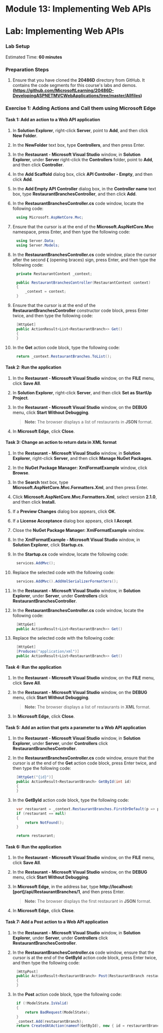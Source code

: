 # Module 13: Implementing Web APIs

# Lab: Implementing Web APIs

### Lab Setup

Estimated Time: **60 minutes**

### Preparation Steps

1. Ensure that you have cloned the **20486D** directory from GitHub. It contains the code segments for this course's labs and demos. 
**(https://github.com/MicrosoftLearning/20486D-DevelopingASPNETMVCWebApplications/tree/master/Allfiles)**

### Exercise 1: Adding Actions and Call them using Microsoft Edge

#### Task 1: Add an action to a Web API application

1. In **Solution Explorer**, right-click **Server**, point to **Add**, and then click **New Folder**.

2. In the **NewFolder** text box, type **Controllers**, and then press Enter.

3. In the **Restaurant - Microsoft Visual Studio** window, in **Solution Explorer**, under **Server** right-click the **Controllers** folder, point to **Add**, and then click **Controller**.

4. In the **Add Scaffold** dialog box, click **API Controller - Empty**, and then click **Add**.

5. In the **Add Empty API Controller** dialog box, in the **Controller name** text box, type **RestaurantBranchesController**, and then click **Add**.

6. In the **RestaurantBranchesController.cs** code window, locate the following code:
  ```cs
       using Microsoft.AspNetCore.Mvc;
```
7. Ensure that the cursor is at the end of the **Microsoft.AspNetCore.Mvc** namespace, press Enter, and then type the following code:
  ```cs
       using Server.Data;
       using Server.Models;
```

8. In the **RestaurantBranchesController.cs** code window, place the cursor after the second **{** (opening braces) sign, press Enter, and then type the following code:
  ```cs
       private RestaurantContext _context;

       public RestaurantBranchesController(RestaurantContext context)
       {
           _context = context;
       }
```
9. Ensure that the cursor is at the end of the **RestaurantBranchesController** constructor code block, press Enter twice, and then type the following code:
  ```cs
       [HttpGet]
       public ActionResult<List<RestaurantBranch>> Get()
       {
       }
```
10. In the **Get** action code block, type the following code:
  ```cs
       return _context.RestaurantBranches.ToList();
```

#### Task 2: Run the application

1. In the **Restaurant - Microsoft Visual Studio** window, on the **FILE** menu, click **Save All**.

2. In **Solution Explorer**, right-click **Server**, and then click **Set as StartUp Project**. 

3. In the **Restaurant - Microsoft Visual Studio** window, on the **DEBUG** menu, click **Start Without Debugging**.

    >**Note:** The browser displays a list of restaurants in **JSON** format.

4. In **Microsoft Edge**, click **Close**.

#### Task 3: Change an action to return data in XML format

1. In the **Restaurant - Microsoft Visual Studio** window, in **Solution Explorer**, right-click **Server**, and then click **Manage NuGet Packages**.

2. In the **NuGet Package Manager: XmlFormatExample** window, click **Browse**.

3. In the **Search** text box, type **Microsoft.AspNetCore.Mvc.Formatters.Xml**, and then press Enter.

4. Click **Microsoft.AspNetCore.Mvc.Formatters.Xml**, select version **2.1.0**, and then click **Install.**

5. If a **Preview Changes** dialog box appears, click **OK**.

6. If a **License Acceptance** dialog box appears, click **I Accept**.

7. Close the **NuGet Package Manager: XmlFormatExample** window.

8. In the **XmlFormatExample - Microsoft Visual Studio** window, in **Solution Explorer**, click **Startup.cs**.

9. In the **Startup.cs** code window, locate the following code: 
  ```cs
       services.AddMvc();
```
10. Replace the selected code with the following code:
  ```cs
       services.AddMvc().AddXmlSerializerFormatters();
```

11. In the **Restaurant - Microsoft Visual Studio** window, in **Solution Explorer**, under **Server**, under **Controllers** click **RestaurantBranchesController**.

12. In the **RestaurantBranchesController.cs** code window, locate the following code:
  ```cs
       [HttpGet]
       public ActionResult<List<RestaurantBranch>> Get()
```
13. Replace the selected code with the following code:
  ```cs
       [HttpGet]
       [Produces("application/xml")]
       public ActionResult<List<RestaurantBranch>> Get()
```

#### Task 4: Run the application

1. In the **Restaurant - Microsoft Visual Studio** window, on the **FILE** menu, click **Save All**.

2. In the **Restaurant - Microsoft Visual Studio** window, on the **DEBUG** menu, click **Start Without Debugging**.

    >**Note:** The browser displays a list of restaurants in **XML** format.

3. In **Microsoft Edge**, click **Close**.

#### Task 5: Add an action that gets a parameter to a Web API application

1. In the **Restaurant - Microsoft Visual Studio** window, in **Solution Explorer**, under **Server**, under **Controllers** click **RestaurantBranchesController**.

2. In the **RestaurantBranchesController.cs** code window, ensure that the cursor is at the end of the **Get** action code block, press Enter twice, and then type the following code:
  ```cs
       [HttpGet("{id}")]
       public ActionResult<RestaurantBranch> GetById(int id)
       {
       }
```
3. In the **GetById** action code block, type the following code:
  ```cs
       var restaurant = _context.RestaurantBranches.FirstOrDefault(p => p.Id == id);
       if (restaurant == null)
       {
           return NotFound();
       }

       return restaurant;
```

#### Task 6: Run the application

1. In the **Restaurant - Microsoft Visual Studio** window, on the **FILE** menu, click **Save All**.

2. In the **Restaurant - Microsoft Visual Studio** window, on the **DEBUG** menu, click **Start Without Debugging**.

3. In **Microsoft Edge**, in the address bar, type **http://localhost:[port]/api/RestaurantBranches/1**, and then press Enter.

    >**Note:** The browser displays the first restaurant in **JSON** format.

4. In **Microsoft Edge**, click **Close**.

#### Task 7: Add a Post action to a Web API application

1. In the **Restaurant - Microsoft Visual Studio** window, in **Solution Explorer**, under **Server**, under **Controllers** click **RestaurantBranchesController**.

2. In the **RestaurantBranchesController.cs** code window, ensure that the cursor is at the end of the **GetById** action code block, press Enter twice, and then type the following code:
  ```cs
       [HttpPost]
       public ActionResult<RestaurantBranch> Post(RestaurantBranch restaurantBranch)
       {
       }
```
3. In the **Post** action code block, type the following code:
  ```cs
       if (!ModelState.IsValid)
       {
           return BadRequest(ModelState);
       }
       _context.Add(restaurantBranch);
       return CreatedAtAction(nameof(GetById), new { id = restaurantBranch.Id }, restaurantBranch);
```


